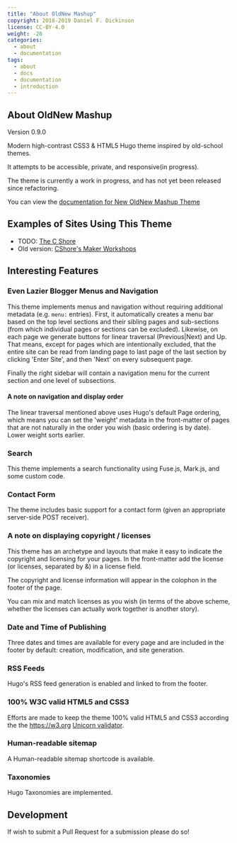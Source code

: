```yaml
---
title: "About OldNew Mashup"
copyright: 2018-2019 Daniel F. Dickinson
license: CC-BY-4.0
weight: -20
categories:
  - about
  - documentation
tags:
  - about
  - docs
  - documentation
  - introduction
---
```

## About OldNew Mashup

Version 0.9.0

Modern high-contrast CSS3 & HTML5 Hugo theme inspired by old-school themes.

It attempts to be accessible, private, and responsive(in progress).

The theme is currently a work in progress, and has not yet been released since refactoring.

You can view the [documentation for New OldNew Mashup Theme](/docs)

## Examples of Sites Using This Theme
*   TODO: [The C Shore](https://www.thecshore.com)
*   Old version: [CShore's Maker Workshops](https://maker-workshops.thecshore.com)

## Interesting Features

### Even Lazier Blogger Menus and Navigation

This theme implements menus and navigation without requiring additional
metadata (e.g. ``menu:`` entries).  First, it automatically creates a
menu bar based on the top level sections and their sibling pages and
sub-sections (from which individual pages or sections can be excluded).
Likewise, on each page we generate buttons for linear traversal
(Previous|Next) and Up.  That means, except for pages which are
intentionally excluded, that the entire site can be read from landing
page to last page of the last section by clicking 'Enter Site', and then
'Next' on every subsequent page.

Finally the right sidebar will contain a navigation menu for the
current section and one level of subsections.

#### A note on navigation and display order

The linear traversal mentioned above uses Hugo's default Page ordering,
which means you can set the 'weight' metadata in the front-matter of
pages that are not naturally in the order you wish (basic ordering
is by date).  Lower weight sorts earlier.

### Search

This theme implements a search functionality using Fuse.js, Mark.js, and
some custom code.

### Contact Form

The theme includes basic support for a contact form (given an
appropriate server-side POST receiver).

### A note on displaying copyright / licenses

This theme has an archetype and layouts that make it easy to indicate
the copyright and licensing for your pages.  In the front-matter add
the license (or licenses, separated by &amp;) in a license field.

The copyright and license information will appear in the colophon in the
footer of the page.

You can mix and match licenses as you wish (in terms of the above scheme,
whether the licenses can actually work together is another story).

### Date and Time of Publishing

Three dates and times are available for every page and are included in
the footer by default: creation, modification, and site generation.

### RSS Feeds

Hugo's RSS feed generation is enabled and linked to from the footer.

### 100% W3C valid HTML5 and CSS3

Efforts are made to keep the theme 100% valid HTML5 and CSS3 according
the the <https://w3.org> [Unicorn validator](https://validator.w3.org/unicorn).

### Human-readable sitemap

A Human-readable sitemap shortcode is available.

### Taxonomies

Hugo Taxonomies are implemented.

## Development

If wish to submit a Pull Request for a submission please do so!
